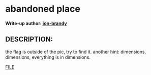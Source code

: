 # abandoned place
#### Write-up author: [jon-brandy](https://github.com/jon-brandy)
## DESCRIPTION:
the flag is outside of the pic, try to find it. another hint: dimensions, dimensions, everything is in dimensions.

[FILE]()

